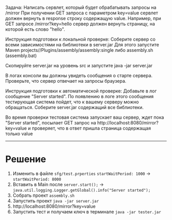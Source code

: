 Задача:
Написать сервлет, который будет обрабатывать запросы на /mirror
При получении GET запроса с параметром key=value сервлет должен вернуть в response строку содержащую value.
Например, при GET запросе /mirror?key=hello сервер должен вернуть страницу, на которой есть слово "hello".

Инструкция подготовки к локальной проверке:
Соберите сервер со всеми зависимостями на библиотеки в server.jar
Для этого запустите Maven projects/<Project name>/Plugins/assembly/assembly:single
либо assembly.sh (assembly.bat)

Скопируйте server.jar на уровень src и запустите
java -jar server.jar

В логах консоли вы должны увидеть сообщения о старте сервера.
Проверьте, что сервер отвечает на запросы браузера.

Инструкция подготовки к автоматической проверке:
Добавьте в лог сообщение "Server started". По появлению в логе этого сообщения тестирующая система пойдет, что к вашему серверу можно обращаться.
Соберите server.jar содержащий все библиотеки.

Во время проверки тестовая система запускает ваш сервер, ждет пока "Server started", посылает GET запрос на 
http://localhost:8080/mirror?key=value
и проверяет, что в ответ пришла страница содержащая только 
value

---

# Решение
1. Изменить в файле `sfg/test.prperties` `startWaitPeriod: 1000` -> `startWaitPeriod: 8000`
2. Вставить в Main после `server.start();` -> `java.util.logging.Logger.getGlobal().info("Server started");`
3. Собрать проект `assembly.sh`
4. Запустить проект `java -jar server.jar`
5. http://localhost:8080/mirror?key=value
6. Запустить тест и получаем ключ в терминале `java -jar tester.jar`
